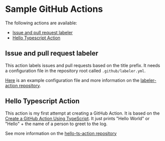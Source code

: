 # Sample GitHub Actions

The following actions are available:

- [Issue and pull request labeler](./issue-and-pr-labeler.yml)
- [Hello Typescript Action](./hello-ts-action.yml)

## Issue and pull request labeler

This action labels issues and pull requests based on the title prefix. It needs a configuration file in the repository root called `.github/labeler.yml`. 

[Here](../labeler.yml) is an example configuration file and more information on the [labeler-action repository](https://github.com/jimschubert/labeler-action).

## Hello Typescript Action

This action is my first attempt at creating a GitHub Action. It is based on the [Create a GitHub Action Using TypeScript](https://github.com/actions/typescript-action). It just prints "Hello World" or "Hello" + the name of a person to greet to the log.

See more information on the [hello-ts-action repository](https://github.com/whatasame-labs/hello-ts-action)